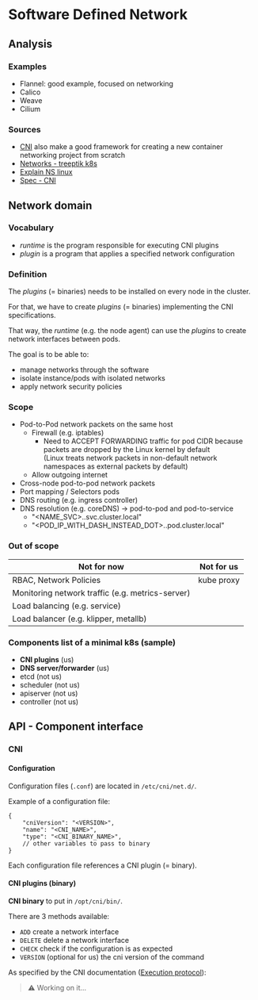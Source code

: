 # Software Defined Network

## Analysis

### Examples

- Flannel: good example, focused on networking
- Calico
- Weave
- Cilium

### Sources

- [CNI](https://github.com/containernetworking/cni) also make a good framework for creating a new container networking project from scratch
- [Networks - treeptik k8s](https://treeptik.gitbook.io/k8s/fundamentals/)
- [Explain NS linux](https://www.youtube.com/watch?v=j_UUnlVC2Ss)
- [Spec - CNI](https://www.cni.dev/docs/spec/)

## Network domain

### Vocabulary

- *runtime* is the program responsible for executing CNI plugins
- *plugin* is a program that applies a specified network configuration

### Definition

The *plugins* (= binaries) needs to be installed on every node in the cluster.

For that, we have to create *plugins* (= binaries) implementing the CNI specifications.

That way, the *runtime* (e.g. the node agent) can use the *plugins* to create network interfaces between pods.

The goal is to be able to:

- manage networks through the software
- isolate instance/pods with isolated networks
- apply network security policies

### Scope

- Pod-to-Pod network packets on the same host
	- Firewall (e.g. iptables)
		- Need to ACCEPT FORWARDING traffic for pod CIDR because packets are dropped by the Linux kernel by default  
		  (Linux treats network packets in non-default network namespaces as external packets by default)
	- Allow outgoing internet
- Cross-node pod-to-pod network packets
- Port mapping / Selectors pods
- DNS routing (e.g. ingress controller)
- DNS resolution (e.g. coreDNS) -> pod-to-pod and pod-to-service
	- "<NAME_SVC>.<NAMESPACE>.svc.cluster.local"
	- "<POD_IP_WITH_DASH_INSTEAD_DOT>.<NAMESPACE>.pod.cluster.local"

### Out of scope

| Not for now                                      | Not for us |
|--------------------------------------------------|------------|
| RBAC, Network Policies                           | kube proxy |
| Monitoring network traffic (e.g. metrics-server) |            |
| Load balancing (e.g. service)                    |            | 
| Load balancer (e.g. klipper, metallb)            |            |

### Components list of a minimal k8s (sample)

- **CNI plugins** (us)
- **DNS server/forwarder** (us)
- etcd (not us)
- scheduler (not us)
- apiserver (not us)
- controller (not us)

## API - Component interface

### CNI

#### Configuration

Configuration files (`.conf`) are located in `/etc/cni/net.d/`.

Example of a configuration file:

```
{
    "cniVersion": "<VERSION>",
    "name": "<CNI_NAME>",
    "type": "<CNI_BINARY_NAME>",
    // other variables to pass to binary
}
```

Each configuration file references a CNI plugin (= binary).

#### CNI plugins (binary)

**CNI binary** to put in `/opt/cni/bin/`.

There are 3 methods available:

- `ADD` create a network interface
- `DELETE` delete a network interface
- `CHECK` check if the configuration is as expected
- `VERSION` (optional for us) the cni version of the command

As specified by the CNI
documentation ([Execution protocol](https://www.cni.dev/docs/spec/#section-2-execution-protocol)):

> ⚠️ Working on it...

